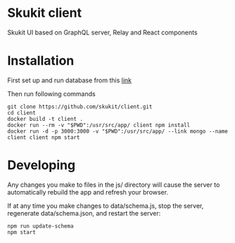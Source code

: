 Skukit client
=============
Skukit UI based on GraphQL server, Relay and React components

# Installation

First set up and run database from this [link](https://github.com/skukit/summary/wiki/Start-and-provision-mongoDB)

Then run following commands

```
git clone https://github.com/skukit/client.git
cd client
docker build -t client .
docker run --rm -v "$PWD":/usr/src/app/ client npm install
docker run -d -p 3000:3000 -v "$PWD":/usr/src/app/ --link mongo --name client client npm start
```

# Developing

Any changes you make to files in the js/ directory will cause the server to automatically rebuild the app and refresh your browser.

If at any time you make changes to data/schema.js, stop the server, regenerate data/schema.json, and restart the server:

```
npm run update-schema
npm start
```
